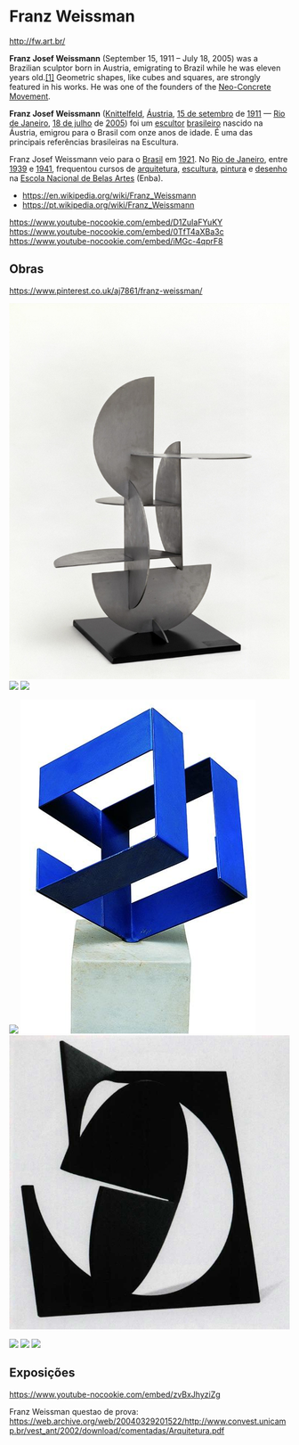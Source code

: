 # Franz Weissman
http://fw.art.br/

**Franz Josef Weissmann** (September 15, 1911 – July 18, 2005) was a Brazilian sculptor born in Austria, emigrating to Brazil while he was eleven years old.[[1]](https://en.wikipedia.org/wiki/Franz_Weissmann#cite_note-1) Geometric shapes, like cubes and squares, are strongly featured in his works. He was one of the founders of the [Neo-Concrete Movement](https://en.wikipedia.org/wiki/Neo-Concrete_Movement).

**Franz Josef Weissmann** ([Knittelfeld](https://pt.wikipedia.org/wiki/Knittelfeld), [Áustria](https://pt.wikipedia.org/wiki/%C3%81ustria), [15 de setembro](https://pt.wikipedia.org/wiki/15_de_setembro) de [1911](https://pt.wikipedia.org/wiki/1911) — [Rio de Janeiro](https://pt.wikipedia.org/wiki/Rio_de_Janeiro_(cidade)), [18 de julho](https://pt.wikipedia.org/wiki/18_de_julho) de [2005](https://pt.wikipedia.org/wiki/2005)) foi um [escultor](https://pt.wikipedia.org/wiki/Escultura) [brasileiro](https://pt.wikipedia.org/wiki/Brasil) nascido na Áustria, emigrou para o Brasil com onze anos de idade. É uma das principais referências brasileiras na Escultura.

Franz Josef Weissmann veio para o [Brasil](https://pt.wikipedia.org/wiki/Brasil) em [1921](https://pt.wikipedia.org/wiki/1921). No [Rio de Janeiro](https://pt.wikipedia.org/wiki/Rio_de_Janeiro_(cidade)), entre [1939](https://pt.wikipedia.org/wiki/1939) e [1941](https://pt.wikipedia.org/wiki/1941), frequentou cursos de [arquitetura](https://pt.wikipedia.org/wiki/Arquitetura), [escultura](https://pt.wikipedia.org/wiki/Escultura), [pintura](https://pt.wikipedia.org/wiki/Pintura) e [desenho](https://pt.wikipedia.org/wiki/Desenho) na [Escola Nacional de Belas Artes](https://pt.wikipedia.org/wiki/Escola_Nacional_de_Belas_Artes) (Enba).

- https://en.wikipedia.org/wiki/Franz_Weissmann
- https://pt.wikipedia.org/wiki/Franz_Weissmann



https://www.youtube-nocookie.com/embed/D1ZuIaFYuKY
https://www.youtube-nocookie.com/embed/0TfT4aXBa3c
https://www.youtube-nocookie.com/embed/iMGc-4qprF8



## Obras

https://www.pinterest.co.uk/aj7861/franz-weissman/



![](media/cri_000000379294.jpg)
![](https://d1o6h00a1h5k7q.cloudfront.net/imagens/img_g/4433/1770089.jpg)
![](https://static.wixstatic.com/media/eedc35_ae2c75420b1d41a39a995bdc4c36af05~mv2_d_4608_3456_s_4_2.jpg/v1/fill/w_1228,h_920,al_c,q_85,usm_0.66_1.00_0.01/eedc35_ae2c75420b1d41a39a995bdc4c36af05~mv2_d_4608_3456_s_4_2.jpg)





![](https://i.pinimg.com/originals/4f/dd/37/4fdd37f6af2c24bea5104e27d2670c91.jpg)
![](media/s_C22F8ECC04DEEB94258F3B138EF072658EB9998199A3B1179E759BD384715E57_1598704932271_https+__i.pinimg.com_originals_91_d0_20_91d020a44137650724fa8621ba9c5a2d.jpg)
![](media/s_C22F8ECC04DEEB94258F3B138EF072658EB9998199A3B1179E759BD384715E57_1598705183568_https+__i.pinimg.com_originals_aa_17_0e_aa170e819c567404e16fa79996283c19.jpg)





![](http://fw.art.br/img/0058.gif)
![](http://fw.art.br/img/0089.gif)
![](http://fw.art.br/img/0158.gif)



## Exposições

https://www.youtube-nocookie.com/embed/zvBxJhyziZg

Franz Weissman questao de prova: https://web.archive.org/web/20040329201522/http://www.convest.unicamp.br/vest_ant/2002/download/comentadas/Arquitetura.pdf
